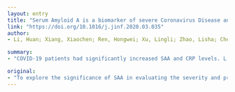 ```yaml
---
layout: entry
title: "Serum Amyloid A is a biomarker of severe Coronavirus Disease and poor prognosis"
link: "https://doi.org/10.1016/j.jinf.2020.03.035"
author:
- Li, Huan; Xiang, Xiaochen; Ren, Hongwei; Xu, Lingli; Zhao, Lisha; Chen, Xiaoqiong; Long, Hui; Wang, Qiang; Wu, Qingming

summary:
- "COVID-19 patients had significantly increased SAA and CRP levels. L count decreased, PCT, WBC, Lymphocyte (L), PLT, CT imaging, and disease progression were studied. ROC curve analysis suggests that SAA/L, CRP, SAA, and L count are valuable in evaluating the severity and prognosis. The initial SAA level is positively correlated with the dynamic changes of the serial CT scans."

original:
- "To explore the significance of SAA in evaluating the severity and prognosis of COVID-19. METHODS: A total of 132 patients with confirmed COVID-19 who were admitted to a designated COVID-19 hospital in Wuhan, China from January 18, 2020 to February 26, 2020 were collected. The dynamic changes of blood SAA, CRP, PCT, WBC, Lymphocyte (L), PLT, CT imaging, and disease progression were studied. All patients completed at least twice laboratory data collection and clinical condition assessment at three time points indicated for this study; The length of hospital stay was longer than 14 days prior to February 26, 2020. RESULTS: COVID-19 patients had significantly increased SAA and CRP levels, while L count decreased, and PCT, WBC, and PLT were in the normal range. As disease progressed from mild to critically severe, SAA and CRP gradually increased, while L decreased, and PLT, WBC, and PCT had no significant changes; ROC curve analysis suggests that SAA/L, CRP, SAA, and L count are valuable in evaluating the severity of COVID-19 and distinguishing critically ill patients from mild ones; Patients with SAA consistently trending down during the course of disease have better prognosis, compared with the patients with SAA continuously rising; The initial SAA level is positively correlated with the dynamic changes of the serial CT scans. Patient with higher initial SAA level are more likely to have poor CT imaging. CONCLUSIONS: SAA and L are sensitive indicators in evaluating the severity and prognosis of COVID-19. Monitoring dynamic changes of SAA, combined with CT imaging could be valuable in diagnosis and treatment of COVID-19."
---
```


